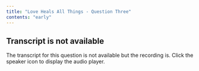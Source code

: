 ```yaml
---
title: "Love Heals All Things - Question Three"
contents: "early"
---
```


## Transcript is not available

<div markdown="1">

The transcript for this question is not available but the recording is.
Click the speaker icon <i class="volume up icon"></i> to display the
audio player.

</div>
